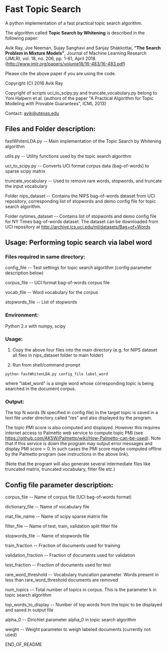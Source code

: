# Fast Topic Search

A python implementation of a fast practical topic search algorithm.

The algorithm called **Topic Search by Whitening** is described in the following paper:

Avik Ray, Joe Neeman, Sujay Sanghavi and Sanjay Shakkottai, **“The Search Problem in Mixture Models”**, Journal of Machine Learning Research (JMLR), vol. 18, no. 206, pp. 1-61, April 2018. (http://www.jmlr.org/papers/volume18/16-483/16-483.pdf)

Please cite the above paper if you are using the code.

Copyright (C) 2016 Avik Ray

Copyright of scripts uci_to_scipy.py and truncate_vocabulary.py belong
to Yoni Halpern et al. (authors of the paper "A Practical Algorithm for 
Topic Modeling with Provable Guarantees", ICML 2013)

Contact: avik@utexas.edu

## Files and Folder description:

fastWhitenLDA.py -- Main implementation of the Topic Search by Whitening 
                    algorithm

utils.py -- Utility functions used by the topic search algorithm

uci_to_scipy.py -- Converts UCI format corpus data (bag-of-words) to
		   sparse scipy matrix

truncate_vocabulary -- Used to remove rare words, stopwords, and 
                       truncate the input vocabulary


Folder nips_dataset -- Contains the NIPS bag-of-words dataset from UCI
                       repository, corresponding list of stopwords and 
                       demo config file for topic search algorithm.

Folder nytimes_dataset -- Contains list of stopwords and demo config 
                     file for NY Times bag-of-words dataset. The 
                     dataset can be downloaded from UCI repository at
                     http://archive.ics.uci.edu/ml/datasets/Bag+of+Words


## Usage: Performing topic search via label word

### Files required in same directory:

config_file -- Test settings for topic search algorithm
               (config parameter description below)

corpus_file -- UCI format bag-of-words corpus file

vocab_file -- Word vocabulary for the corpus

stopwords_file -- List of stopwords

### Environment:

Python 2.x with numpy, scipy 

### Usage:

1) Copy the above four files into the main directory 
   (e.g. for NIPS dataset all files in nips_dataset folder to main folder)

2) Run from shell/command prompt

```
python fastWhitenLDA.py config_file label_word
```

where "label_word" is a single word whose corresponding topic is 
being searched in the document corpus.

### Output:

The top N words (N specified in config file) in the target topic is
saved in a text file under directory called "res" and also displayed
by the program. 

The topic PMI score is also computed and displayed. However this 
requires internet access to Palmetto web service to compute topic PMI 
(see https://github.com/AKSW/Palmetto/wiki/How-Palmetto-can-be-used).
Note that if this service is down the program may output error messages
and display PMI score = 0. In such cases the PMI score maybe computed
offline by the Palmetto program (see instructions in the above link).

(Note that the program will also generate several intermediate files
like truncated matrix, truncated vocabulary, filter file etc.) 

## Config file parameter description:

corpus_file -- Name of corpus file (UCI bag-of-words format)

dictionary_file -- Name of vocabulary file

mat_file_name -- Name of scipy sparse matrix file 

filter_file -- Name of test, train, validation split filter file

stopwords_file -- Name of stopwords file

train_fraction -- Fraction of documents used for training

validation_fraction -- Fraction of documents used for validation

test_fraction -- Fraction of documents used for test

rare_word_threshold -- Vocabulary truncation parameter. Words present in
                    less than rare_word_threshold documents are removed

num_topics -- Total number of topics in corpus. This is the parameter k 
              in topic search algorithm

top_words_to_display -- Number of top words from the topic to be displayed
                        and saved in output file

alpha_0 -- Dirichlet parameter alpha_0 in topic search algorithm

weight -- Weight parameter to weigh labeled documents (currently not used)


END_OF_README
